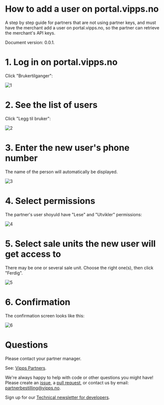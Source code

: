 # How to add a user on portal.vipps.no

A step by step guide for partners that are not using partner keys, and must
have the merchant add a user on portal.vipps.no, so the partner can retrieve
the merchant's API keys.

Document version: 0.0.1.

# 1. Log in on portal.vipps.no

Click "Brukertilganger":

![1](images/portal-add-user-1.png)

# 2. See the list of users

Click "Legg til bruker":

![2](images/portal-add-user-2.png)

# 3. Enter the new user's phone number

The name of the person will automatically be displayed.

![3](images/portal-add-user-3.png)

# 4. Select permissions

The partner's user shoyuld have "Lese" and "Utvikler" permissions:

![4](images/portal-add-user-4.png)

# 5. Select sale units the new user will get access to

There may be one or several sale unit. Choose the right one(s),
then click "Ferdig".

![5](images/portal-add-user-5.png)

# 6. Confirmation

The confirmation screen looks like this:

![6](images/portal-add-user-6.png)

# Questions

Please contact your partner manager.

See: [Vipps Partners](README.md). 

We're always happy to help with code or other questions you might have!
Please create an [issue](https://github.com/vippsas/vipps-developers/issues),
a [pull request](https://github.com/vippsas/vipps-developers/pulls),
or contact us by email: partnerbestilling@vipps.no.

Sign up for our [Technical newsletter for developers](https://github.com/vippsas/vipps-developers/tree/master/newsletters).
